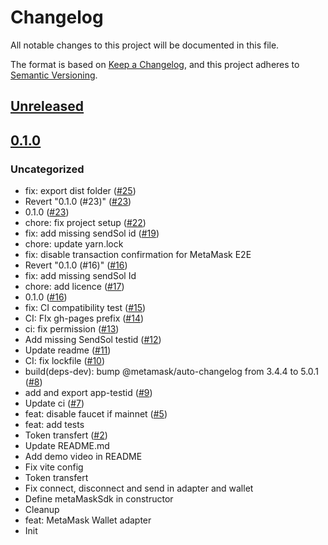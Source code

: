 # Changelog

All notable changes to this project will be documented in this file.

The format is based on [Keep a Changelog](https://keepachangelog.com/en/1.0.0/),
and this project adheres to [Semantic Versioning](https://semver.org/spec/v2.0.0.html).

## [Unreleased]

## [0.1.0]

### Uncategorized

- fix: export dist folder ([#25](https://github.com/MetaMask/test-dapp-solana/pull/25))
- Revert "0.1.0 (#23)" ([#23](https://github.com/MetaMask/test-dapp-solana/pull/23))
- 0.1.0 ([#23](https://github.com/MetaMask/test-dapp-solana/pull/23))
- chore: fix project setup ([#22](https://github.com/MetaMask/test-dapp-solana/pull/22))
- fix: add missing sendSol id ([#19](https://github.com/MetaMask/test-dapp-solana/pull/19))
- chore: update yarn.lock
- fix: disable transaction confirmation for MetaMask E2E
- Revert "0.1.0 (#16)" ([#16](https://github.com/MetaMask/test-dapp-solana/pull/16))
- fix: add missing sendSol Id
- chore: add licence ([#17](https://github.com/MetaMask/test-dapp-solana/pull/17))
- 0.1.0 ([#16](https://github.com/MetaMask/test-dapp-solana/pull/16))
- fix: CI compatibility test ([#15](https://github.com/MetaMask/test-dapp-solana/pull/15))
- CI: FIx gh-pages prefix ([#14](https://github.com/MetaMask/test-dapp-solana/pull/14))
- ci: fix permission ([#13](https://github.com/MetaMask/test-dapp-solana/pull/13))
- Add missing SendSol testid ([#12](https://github.com/MetaMask/test-dapp-solana/pull/12))
- Update readme ([#11](https://github.com/MetaMask/test-dapp-solana/pull/11))
- CI: fix lockfile ([#10](https://github.com/MetaMask/test-dapp-solana/pull/10))
- build(deps-dev): bump @metamask/auto-changelog from 3.4.4 to 5.0.1 ([#8](https://github.com/MetaMask/test-dapp-solana/pull/8))
- add and export app-testid ([#9](https://github.com/MetaMask/test-dapp-solana/pull/9))
- Update ci ([#7](https://github.com/MetaMask/test-dapp-solana/pull/7))
- feat: disable faucet if mainnet ([#5](https://github.com/MetaMask/test-dapp-solana/pull/5))
- feat: add tests
- Token transfert ([#2](https://github.com/MetaMask/test-dapp-solana/pull/2))
- Update README.md
- Add demo video in README
- Fix vite config
- Token transfert
- Fix connect, disconnect and send in adapter and wallet
- Define metaMaskSdk in constructor
- Cleanup
- feat: MetaMask Wallet adapter
- Init

[Unreleased]: https://github.com/MetaMask/test-dapp-solana/compare/v0.1.0...HEAD
[0.1.0]: https://github.com/MetaMask/test-dapp-solana/releases/tag/v0.1.0
